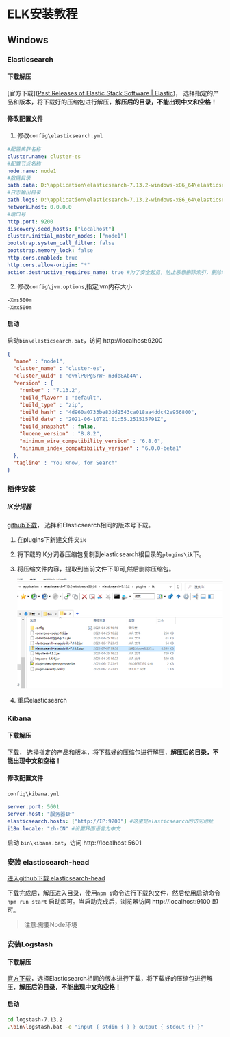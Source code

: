 # ELK安装教程

## Windows

### Elasticsearch

#### 下载解压

[官方下载]([Past Releases of Elastic Stack Software | Elastic](https://www.elastic.co/cn/downloads/past-releases#elasticsearch))， 选择指定的产品和版本，将下载好的压缩包进行解压，**解压后的目录，不能出现中文和空格！**

#### 修改配置文件

1. 修改`config\elasticsearch.yml`

```yaml
#配置集群名称
cluster.name: cluster-es
#配置节点名称
node.name: node1
#数据目录
path.data: D:\application\elasticsearch-7.13.2-windows-x86_64\elasticsearch-7.13.2\data
#日志输出目录
path.logs: D:\application\elasticsearch-7.13.2-windows-x86_64\elasticsearch-7.13.2\log
network.host: 0.0.0.0
#端口号
http.port: 9200
discovery.seed_hosts: ["localhost"]
cluster.initial_master_nodes: ["node1"]
bootstrap.system_call_filter: false
bootstrap.memory_lock: false
http.cors.enabled: true
http.cors.allow-origin: "*"
action.destructive_requires_name: true #为了安全起见，防止恶意删除索引，删除时必须指定索引名：
```

2. 修改`config\jvm.options`,指定jvm内存大小

```txt
-Xms500m
-Xmx500m
```

#### 启动

启动`bin\elasticsearch.bat`，访问 http://localhost:9200

```json
{
  "name" : "node1",
  "cluster_name" : "cluster-es",
  "cluster_uuid" : "dvYlP0PgSrWF-n3de8Ab4A",
  "version" : {
    "number" : "7.13.2",
    "build_flavor" : "default",
    "build_type" : "zip",
    "build_hash" : "4d960a0733be83dd2543ca018aa4ddc42e956800",
    "build_date" : "2021-06-10T21:01:55.251515791Z",
    "build_snapshot" : false,
    "lucene_version" : "8.8.2",
    "minimum_wire_compatibility_version" : "6.8.0",
    "minimum_index_compatibility_version" : "6.0.0-beta1"
  },
  "tagline" : "You Know, for Search"
}
```



### 插件安装

##### IK分词器

[github下载](https://github.com/medcl/elasticsearch-analysis-ik/releases)， 选择和Elasticsearch相同的版本号下载。

1. 在plugins下新建文件夹`ik`

2. 将下载的IK分词器压缩包复制到elasticsearch根目录的`plugins\ik`下。

3. 将压缩文件内容，提取到当前文件下即可,然后删除压缩包。

   ![image-20210707213040354](ELK安装教程.assets/image-20210707213040354.png)

4. 重启elasticsearch



### Kibana

#### 下载解压

[下载](https://www.elastic.co/cn/downloads/past-releases#kibana)， 选择指定的产品和版本，将下载好的压缩包进行解压，**解压后的目录，不能出现中文和空格！**

#### 修改配置文件

`config\kibana.yml`

```yaml
server.port: 5601
server.host: "服务器IP"
elasticsearch.hosts: ["http://IP:9200"] #这里是elasticsearch的访问地址
i18n.locale: "zh-CN" #设置界面语言为中文
```

启动 `bin\kibana.bat`，访问 http://localhost:5601

### 安装 elasticsearch-head

[进入github下载 elasticsearch-head](https://github.com/mobz/elasticsearch-head/releases)

下载完成后，解压进入目录，使用`npm i`命令进行下载包文件，然后使用启动命令`npm run start` 启动即可。当启动完成后，浏览器访问 http://localhost:9100 即可。

> 注意:需要Node环境



### 安装Logstash

#### 下载解压

[官方下载](https://www.elastic.co/cn/downloads/past-releases#logstash)，选择Elasticsearch相同的版本进行下载，将下载好的压缩包进行解压，**解压后的目录，不能出现中文和空格！**

#### 启动

```bash
cd logstash-7.13.2
.\bin\logstash.bat -e "input { stdin { } } output { stdout {} }"
```

